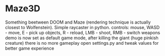 # Maze3D
Something beetween DOOM and Maze (rendering technique is actually closest to Wolfenstein). Simple raycaster in python.
controls: mouse, WASD - move, E - pick up objects, R - reload, LMB - shoot, RMB - switch weapons
demo is now set as default game mode, after killing the giant (huge pinkish creature) there is no more gameplay
open settings.py and tweak values for better game experience
